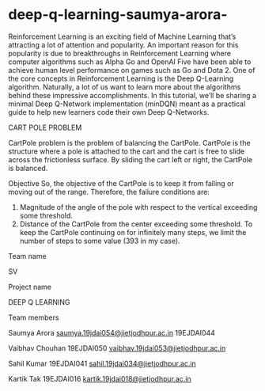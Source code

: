 # deep-q-learning-saumya-arora-
Reinforcement Learning is an exciting field of Machine Learning that’s attracting a lot of attention and popularity. An important reason for this popularity is due to breakthroughs in Reinforcement Learning where computer algorithms such as Alpha Go and OpenAI Five have been able to achieve human level performance on games such as Go and Dota 2. One of the core concepts in Reinforcement Learning is the Deep Q-Learning algorithm. Naturally, a lot of us want to learn more about the algorithms behind these impressive accomplishments. In this tutorial, we’ll be sharing a minimal Deep Q-Network implementation (minDQN) meant as a practical guide to help new learners code their own Deep Q-Networks.

CART POLE PROBLEM

CartPole problem is the problem of balancing the CartPole. CartPole is the structure where a pole is attached to the cart and the cart is free to slide across the frictionless surface. By sliding the cart left or right, the CartPole is balanced.

Objective
So, the objective of the CartPole is to keep it from falling or moving out of the range. Therefore, the failure conditions are:
1. Magnitude of the angle of the pole with respect to the vertical exceeding some threshold.
2. Distance of the CartPole from the center exceeding some threshold.
To keep the CartPole continuing on for infinitely many steps, we limit the number of steps to some value (393 in my case).

Team name 

SV 

Project name 

DEEP Q LEARNING

Team members

Saumya Arora
saumya.19jdai054@jietjodhpur.ac.in
19EJDAI044

Vaibhav Chouhan
19EJDAI050
vaibhav.19jdai053@jietjodhpur.ac.in

Sahil Kumar
 19EJDAI041
sahil.19jdai034@jietjodhpur.ac.in
 
Kartik Tak
19EJDAI016 kartik.19jdai018@jietjodhpur.ac.in
